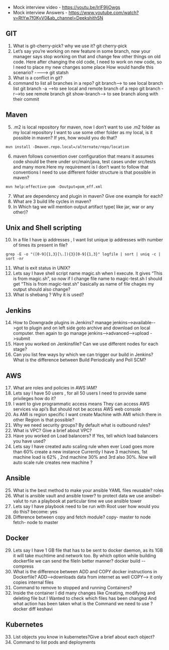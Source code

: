 - Mock interview video - https://youtu.be/IrIF9IjOwgs
- Mock interview Answers - https://www.youtube.com/watch?v=RtYw7f0KyV0&ab_channel=DeekshithSN


GIT
---------------------------------------------------------------------------------------------------------------------------------
1. What is git-cherry-pick? why we use it?
    git cherry-pick <id>
3. Let’s say you’re working on new feature in some branch, now your manager says stop working on that and change few other things on old code. Here after changing the old code, I need to work on new code, so I need to place my new changes some place How would handle this scenario? ----> git statsh
4. What is a conflict in git?
5. command to list all branches in a repo?
  git branch--> to see local branch list
  git branch -a -->to see local and remote branch of a repo
  git branch -r-->to see remote branch
  git show-branch--> to see branch along with their commit

Maven
--------------------------------------------------------------------------------------------------------------------------
5. .m2 is local repository for maven, now I don’t want to use .m2 folder as my local repository I want to use some other folder as my local, is it possible in maven? If yes, how would you do that?

```
mvn install -Dmaven.repo.local=/alternate/repo/location 
```
6. maven follows convention over configuration that means it assumes code should be there under src/main/java, test cases under src/tests and many more.Here my requirement is I don’t want to follow that conventions I need to use different folder structure is that possible in maven?
```
mvn help:effective-pom -Doutput=pom_eff.xml
```
7. What are dependency and plugin in maven? Give one example for each?
8. What are 3 build life cycles in maven?
9. In Which tag we will mention output artifact type( like jar, war or any other)?

Unix and Shell scripting 
---------------------------------------------------------------------------------------------------------------------
10. In a file I have ip addresses , I want list unique ip addresses with number of times its present in file?
```
grep -E -o "([0-9]{1,3}[\.]){3}[0-9]{1,3}" logfile | sort | uniq -c | sort -nr
```
11. What is exit status in UNIX?
12. Lets say I have shell script name magic.sh when I execute. It gives “This is from magic.sh”, so now if I change file name to magic-test.sh I should get “This is from magic-test.sh” basically as name of file chages my output should also change?
13. What is shebang ? Why it is used?


Jenkins 
--------------------------------------------------------------------------------------------------------
14. How to Downgrade plugins in Jenkins?
    manage jenkins-->available-->got to plugin and on left side goto archive and download on local computer. then again to go manage jenkins-->advanced-->upload ->submit
15. Have you worked on Jenkinsfile? Can we use different nodes for each stage?
16. Can you list few ways by which we can trigger our build in Jenkins? What is the difference between Build Periodically and Poll SCM? 

AWS
-------------------------------------------------------------------------------------------------------------
17. What are roles and policies in AWS IAM?
18. Lets say I have 50 users , for all 50 users I need to provide same privileges how do it? 
19. I want to give programmatic access means They can access AWS services via api’s  But should not be access AWS web console
20. As AMI is region specific I want create Machine with AMI which there in other Region is that possible?
21. Why we need security groups? By default what is outbound rules?
22. What is VPC? Give a brief about VPC?
23. Have you worked on Load balancers? If Yes, tell which load balancers you have used?
24. Lets say I have created auto scaling rule when ever Load goes more than 60% create a new instance Currently I have 3 machines, 1st machine load  is 62% , 2nd machine 30% and 3rd also 30%.  Now will auto scale rule creates new machine ?

Ansible
-----------------------------------------------------------------------------------------------------------------------
25. What is the best method to make your ansible YAML files reusable?
  roles
26. What is ansible vault and ansible tower?
  to protect data we use ansibel-valut
    to run a playbook at particular time we use ansible tower
27. Lets say I have playbook need to be run with Root user how would you do this?
  become: yes
28. Difference between copy and fetch module?
  copy- master to node
  fetch- node to master

Docker
------------------------------------------------------------------------------------------------------------------------------
29. Lets say I have 1 GB file that has to be sent to docker daemon, as its 1GB it will take muchtime and network too. By which option while building dockerfile we can send the fileIn better manner?
    docker build --compress
30. What is the difference between ADD and COPY docker instructions in Dockerfile?
    ADD-->downloads data from internet as well
    COPY--> it only copies internal files
31. Command to remove to stopped and running Containers?
32. Inside the container I did many changes like  Creating, modifying and deleting file but I Wanted to check which files has been changed And what action has been taken what is the  Command we need to use ?
    docker diff keshavi


Kubernetes
--------------------------------------------------------------------------------------------------------------------------------------
33. List objects you know in kubernetes?Give a brief about each object?
34. Command to list pods and deployments

